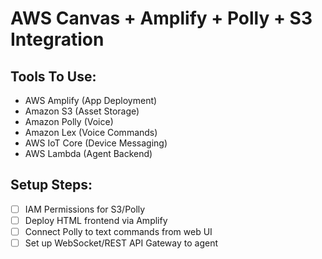 # AWS Canvas + Amplify + Polly + S3 Integration

## Tools To Use:
- AWS Amplify (App Deployment)
- Amazon S3 (Asset Storage)
- Amazon Polly (Voice)
- Amazon Lex (Voice Commands)
- AWS IoT Core (Device Messaging)
- AWS Lambda (Agent Backend)

## Setup Steps:
- [ ] IAM Permissions for S3/Polly
- [ ] Deploy HTML frontend via Amplify
- [ ] Connect Polly to text commands from web UI
- [ ] Set up WebSocket/REST API Gateway to agent